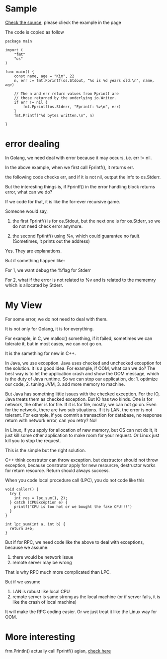 # Sample

[Check the source](https://golang.org/pkg/fmt/#Fprintf), please clieck the example in the page

The code is copied as follow

```
package main

import (
	"fmt"
	"os"
)

func main() {
	const name, age = "Kim", 22
	n, err := fmt.Fprintf(os.Stdout, "%s is %d years old.\n", name, age)

	// The n and err return values from Fprintf are
	// those returned by the underlying io.Writer.
	if err != nil {
		fmt.Fprintf(os.Stderr, "Fprintf: %v\n", err)
	}
	fmt.Printf("%d bytes written.\n", n)

}
```

# error dealing

In Golang, we need deal with error because it may occurs, i.e. err != nil.

In the above example, when we first call Fprintf(), it returns err.

the following code checks err, and if it is not nil, output the info to os.Stderr.

But the interesting things is, if Fprintf() in the error handling block returns error, what can we do?

If we code for that, it is like the for-ever recursive game.

Someone would say, 

1. the first Fprintf() is for os.Stdout, but the next one is for os.Stderr, so we do not need check error anymore.

2. the second Fptintf() using %v, which could guarantee no fault. (Sometimes, it prints out the address)

Yes. They are explanations. 

But if something happen like:

For 1, we want debug the %flag for Stderr

For 2, what if the error is not related to %v and is related to the mememry which is allocated by Stderr.

# My View

For some error, we do not need to deal with them.

It is not only for Golang, it is for everything.

For example, in C, we malloc() something, if it failed, sometimes we can tolerate it, but in most cases, we can not go on.

It is the samething for new in C++.

In Java, we use exception. Java uses checked and unchecked exception fot the solution. It is a good idea. For example, if OOM, what can we do? The best way is to let the application crash and show the OOM message, which is the duty of Java runtime. So we can stop our application, do: 1. optimize our code, 2. tuning JVM, 3. add more memory to machine.

But Java has something little issues with the checked exception. For the IO, Java treats them as checked exception. But IO has two kinds. One is for network, the other is for file. If it is for file, mostly, we can not go on. Even for the network, there are two sub situations. If it is LAN, the error is not tolerant. For example, if you commit a transaction for database, no response return with network error, can you retry? No!

In Linux, if you apply for allocation of new memory, but OS can not do it, it just kill some other application to make room for your request. Or Linux just kill you to stop the request. 

This is the simple but the right solution.

C++ think construtor can throw exception. but destructor should not throw exception, because construtor apply for new resourcre, destructor works for return resource. Return should always success.

When you code local procedure call (LPC), you do not code like this
```
void caller() {
  try {
    int res = lpc_sum(1, 2);
  } catch (CPUException e) {
    printf("CPU is too hot or we bought the fake CPU!!!")
  }
}

int lpc_sum(int a, int b) {
  return a+b;
}
```

But if for RPC, we need code like the above to deal with exceptions, because we assume:
1. there would be network issue
2. remote server may be wrong

That is why RPC much more complicated than LPC. 

But if we assume
1. LAN is robust like local CPU
2. remote server is same strong as the local machine (or if server fails, it is like the crash of local machine)

It will make the RPC coding easier. Or we just treat it like the Linux way for OOM.

# More interesting 

frm.Println() actually call Fprintf() agian, [check here](https://golang.org/src/fmt/print.go?s=5840:5903#L202)